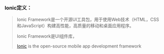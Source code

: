 ### Ionic定义：

> Ionic Framework是一个开源UI工具包，用于使用Web技术（HTML，CSS和JavaScript）构建高性能，高质量的移动和桌面应用程序。
>
> Ionic Framework是UI组件库，
>
> [Ionic](https://ionicframework.com/) is the open-source mobile app development framework 

